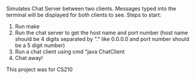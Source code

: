 Simulates Chat Server between two clients. Messages typed into the terminal will be displayed for both clients to see. 
Steps to start:
1) Run make
2) Run the chat server to get the host name and port number (host name should be 4 digits separated by "." like 0.0.0.0 and port number should be a 5 digit number)
3) Run a chat client using cmd "java ChatClient <host name> <port number>
4) Chat away!
   
This project was for CS210
